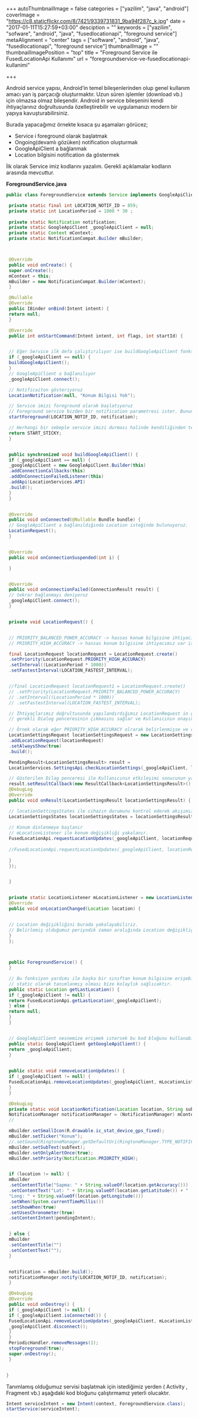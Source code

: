 +++
autoThumbnailImage = false
categories = ["yazilim", "java", "android"]
coverImage = "https://c8.staticflickr.com/8/7421/9339731831_9ba94f287c_k.jpg"
date = "2017-01-11T15:27:59+03:00"
desciption = ""
keywords = ["yazilim", "sofware", "android", "java", "fusedlocationapi", "foreground service"]
metaAlignment = "center"
tags = ["software", "android", "java", "fusedlocationapi", "foreground service"]
thumbnailImage = ""
thumbnailImagePosition = "top"
title = "Foreground Service ile FusedLocationApi Kullanımı"
url = "foregroundservice-ve-fusedlocationapi-kullanimi"

+++


Android service yapısı, Android’in temel bileşenlerinden olup genel kullanım amacı yan iş parçacığı oluşturmaktır. Uzun süren işlemler (download vb.) için olmazsa olmaz bileşendir. Android in service bileşenini kendi ihtiyaçlarınız doğrultusunda özelleştirebilir ve uygulamanızı modern bir yapıya kavuşturabilirsiniz.

Burada yapacağımız örnekte kısaca şu aşamaları görücez;

- Service i foreground olarak başlatmak
- Ongoing(devamlı gözüken) notification oluşturmak
- GoogleApiClient a bağlanmak
- Location bilgisini notification da göstermek
 

İlk olarak Service imiz kodlarını yazalım. Gerekli açıklamalar kodların arasında mevcuttur.

**ForegroundService.java**

```java
public class ForegroundService extends Service implements GoogleApiClient.ConnectionCallbacks, GoogleApiClient.OnConnectionFailedListener {

 private static final int LOCATION_NOTIF_ID = 859;
 private static int LocationPeriod = 1000 * 30 ;
 
 private static Notification notification;
 private static GoogleApiClient _googleApiClient = null;
 private static Context mContext;
 private static NotificationCompat.Builder mBuilder;



 @Override
 public void onCreate() {
 super.onCreate();
 mContext = this;
 mBuilder = new NotificationCompat.Builder(mContext);
 }

 @Nullable
 @Override
 public IBinder onBind(Intent intent) {
 return null;
 }

 @Override
 public int onStartCommand(Intent intent, int flags, int startId) {


 // Eğer Service ilk defa çalıştırılıyor ise buildGoogleApiClient fonksiyonu ile GoogleApiClient build ediliyor
 if (_googleApiClient == null) {
 buildGoogleApiClient();
 }
 // GoogleApiClient a bağlanılıyor
 _googleApiClient.connect();

 // Notificaiton gösteriyoruz
 LocationNotification(null, "Konum Bilgisi Yok");

 // Service imizi foreground olarak başlatıyoruz
 // Foreground service bizden bir notification parametresi ister. Bunun sebebi sürekli ayakta olduğunu kullanıcıya bildirmektir.
 startForeground(LOCATION_NOTIF_ID, notification);

 // Herhangi bir sebeple service imizi durması halinde kendiliğinden tekrar başlaması için START_STICKY dönüyoruz.
 return START_STICKY;
 }


 public synchronized void buildGoogleApiClient() {
 if (_googleApiClient == null) {
 _googleApiClient = new GoogleApiClient.Builder(this)
 .addConnectionCallbacks(this)
 .addOnConnectionFailedListener(this)
 .addApi(LocationServices.API)
 .build();
 }
 }


 @Override
 public void onConnected(@Nullable Bundle bundle) {
 // GoogleApiClient a bağlanıldığında Location isteğinde bulunuyoruz.
 LocationRequest();
 }


 @Override
 public void onConnectionSuspended(int i) {

 }


 @Override
 public void onConnectionFailed(ConnectionResult result) {
 // tekrar bağlanmayı deniyoruz
 _googleApiClient.connect();
 }


 private void LocationRequest() {


 // PRIORITY_BALANCED_POWER_ACCURACY -> hassas konum bilgisine ihtiyacımız yok ise (Network, Cell Tower)
 // PRIORITY_HIGH_ACCURACY -> hassas konum bilgisine ihtiyacımız var ise (GPS)

 final LocationRequest locationRequest = LocationRequest.create()
 .setPriority(LocationRequest.PRIORITY_HIGH_ACCURACY)
 .setInterval((LocationPeriod * 1000)) 
 .setFastestInterval(LOCATION_FASTEST_INTERVAL);


 //final LocationRequest locationRequest1 = LocationRequest.create()
 // .setPriority(LocationRequest.PRIORITY_BALANCED_POWER_ACCURACY)
 // .setInterval((LocationPeriod * 1000))
 // .setFastestInterval(LOCATION_FASTEST_INTERVAL);

 // İhtiyaçlarımız doğrultusunda yapılandırdığımız LocationRequest in gerekliliklerini kontrol ederek, cihazın davranışının otomatik olarak ayarlanması için
 // gerekli Dialog penceresinin çıkmasını sağlar ve Kullanıcının onayını ister

 // Örnek olarak eğer PRIORITY_HIGH_ACCURACY olrarak belirlenmişse ve cihazın GPS i kapalı ise bir Dialog çıkartarak GPS i açmanızı ister
 LocationSettingsRequest locationSettingsRequest = new LocationSettingsRequest.Builder()
 .addLocationRequest(locationRequest)
 .setAlwaysShow(true)
 .build();

 PendingResult<LocationSettingsResult> result =
 LocationServices.SettingsApi.checkLocationSettings(_googleApiClient, locationSettingsRequest);

 // Gösterilen Dilag penceresi ile Kullanıcının etkileşimi sonucunun yakalar
 result.setResultCallback(new ResultCallback<LocationSettingsResult>() {
 @DebugLog
 @Override
 public void onResult(LocationSettingsResult locationSettingsResult) {

 // locationSettingsStates ile cihazın durumunu kontrol ederek akışımızı yönlendirebiliriz
 LocationSettingsStates locationSettingsStates = locationSettingsResult.getLocationSettingsStates();
 
 // Konum dinlenmeye başlanır
 // mLocationListener ile konum değişikliği yakalanır.
 FusedLocationApi.requestLocationUpdates(_googleApiClient, locationRequest, mLocationListener);
 
 //FusedLocationApi.requestLocationUpdates(_googleApiClient, locationRequest1, mLocationListener);
 
 }
 });


 }


 private static LocationListener mLocationListener = new LocationListener() {
 @Override
 public void onLocationChanged(Location location) {


 // Location değişikliğini burada yakalayabiliriz.
 // Belirlemiş olduğumuz periyodik zaman aralığında Location değişikliği kontrol edilecektir.
 }
 };


 
 public ForegroundService() {
 }

 // Bu fonksiyon yardımı ile başka bir sınıftan konum bilgisine erişebiliriz.
 // static olarak tanımlanmış olması bize kolaylık sağlıcaktır.
 public static Location getLastLocation() {
 if (_googleApiClient != null) {
 return FusedLocationApi.getLastLocation(_googleApiClient);
 } else {
 return null;
 }
 }


 // GoogleApiClient nesnemize erişmek istersek bu kod bloğunu kullanabiliriz.
 public static GoogleApiClient getGoogleApiClient() {
 return _googleApiClient;
 }

 
 public static void removeLocationUpdates() {
 if (_googleApiClient != null) {
 FusedLocationApi.removeLocationUpdates(_googleApiClient, mLocationListener);
 }
 }

 @DebugLog
 private static void LocationNotification(Location location, String subText) {
 NotificationManager notificationManager = (NotificationManager) mContext.getSystemService(Context.NOTIFICATION_SERVICE);
 //

 mBuilder.setSmallIcon(R.drawable.ic_stat_device_gps_fixed);
 mBuilder.setTicker("Konum");
 //.setSound(RingtoneManager.getDefaultUri(RingtoneManager.TYPE_NOTIFICATION))
 mBuilder.setSubText(subText);
 mBuilder.setOnlyAlertOnce(true);
 mBuilder.setPriority(Notification.PRIORITY_HIGH);


 if (location != null) {
 mBuilder
 .setContentTitle("Sapma: " + String.valueOf(location.getAccuracy()))
 .setContentText("Lat: " + String.valueOf(location.getLatitude()) + " , " +
 "Long: " + String.valueOf(location.getLongitude()))
 .setWhen(System.currentTimeMillis())
 .setShowWhen(true)
 .setUsesChronometer(true)
 .setContentIntent(pendingIntent);


 } else {
 mBuilder
 .setContentTitle("")
 .setContentText("");
 }


 notification = mBuilder.build();
 notificationManager.notify(LOCATION_NOTIF_ID, notification);
 }

 @DebugLog
 @Override
 public void onDestroy() {
 if (_googleApiClient != null) {
 if (_googleApiClient.isConnected()) {
 FusedLocationApi.removeLocationUpdates(_googleApiClient, mLocationListener);
 _googleApiClient.disconnect();
 }
 }
 PeriodicHandler.removeMessages(1);
 stopForeground(true);
 super.onDestroy();
 }


}
```

Tanımlamış olduğumuz servisi başlatmak için istediğimiz yerden ( Activity , Fragment vb.) aşağıdaki kod bloğunu çalıştırmamız yeterli olucaktır.

```java
Intent serviceIntent = new Intent(context, ForegroundService.class);
startService(serviceIntent);
```